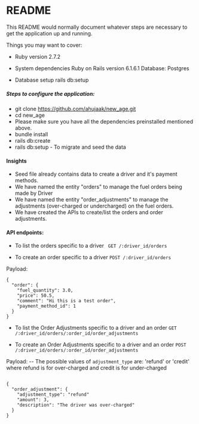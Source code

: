# README

This README would normally document whatever steps are necessary to get the
application up and running.

Things you may want to cover:

* Ruby version
  2.7.2
* System dependencies
  Ruby on Rails version 6.1.6.1
  Database: Postgres

* Database setup
  rails db:setup

##### Steps to configure the application:
* git clone https://github.com/ahujaak/new_age.git
* cd new_age
* Please make sure you have all the dependencies preinstalled mentioned above.
* bundle install
* rails db:create
* rails db:setup - To migrate and seed the data

#### Insights

* Seed file already contains data to create a driver and it's payment methods.
* We have named the entity "orders" to manage the fuel orders being made by Driver
* We have named the entity "order_adjustments" to manage the adjustments (over-charged or undercharged) on the fuel orders.
* We have created the APIs to create/list the orders and order adjustments.

#### API endpoints:
* To list the orders specific to a driver
` GET /:driver_id/orders`

* To create an order specific to a driver
`POST /:driver_id/orders`

Payload:

```
{
  "order": {
    "fuel_quantity": 3.0,
    "price": 50.5,
    "comment": "Hi this is a test order",
    "payment_method_id": 1
  }
}

```

* To list the Order Adjustments specific to a driver and an order
`GET /:driver_id/orders/:order_id/order_adjustments`

* To create an Order Adjustments specific to a driver and an order
`POST /:driver_id/orders/:order_id/order_adjustments`

Payload:
 -- The possible values of `adjustment_type` are: 'refund' or 'credit' where refund is for over-charged and credit is for under-charged
```

{
  "order_adjustment": {
    "adjustment_type": "refund"
    "amount": 3,
    "description": "The driver was over-charged"
  }
}
```


